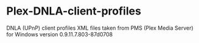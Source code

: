 # Plex-DNLA-client-profiles
DNLA (UPnP) client profiles XML files taken from PMS (Plex Media Server) for Windows version 0.9.11.7.803-87d0708
